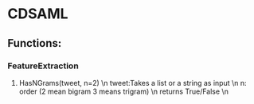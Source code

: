 # CDSAML

## Functions: ##
### FeatureExtraction ##
1. HasNGrams(tweet, n=2) \n
    tweet:Takes a list or a string as input \n
    n: order (2 mean bigram 3 means trigram) \n
    returns True/False \n
